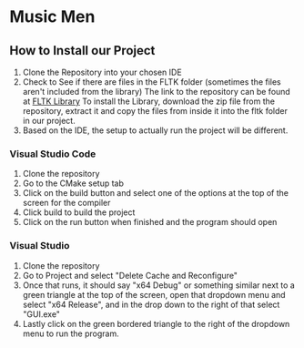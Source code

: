 # Music Men

## How to Install our Project

1. Clone the Repository into your chosen IDE
2. Check to See if there are files in the FLTK folder (sometimes the files aren't included from the library)
The link to the repository can be found at [FLTK Library](https://github.com/fltk/fltk/tree/a6651e10ffc1753945faf8de0192cf74effc80d8)
To install the Library, download the zip file from the repository, extract it and copy the files from inside it into the fltk folder in our project.
3. Based on the IDE, the setup to actually run the project will be different.
  ### Visual Studio Code
   1. Clone the repository
   2. Go to the CMake setup tab
   3. Click on the build button and select one of the options at the top of the screen for the compiler
   4. Click build to build the project
   5. Click on the run button when finished and the program should open
  ### Visual Studio
   1. Clone the repository
   2. Go to Project and select "Delete Cache and Reconfigure"
   3. Once that runs, it should say "x64 Debug" or something similar next to a green triangle at the top of the screen, open that dropdown menu and select "x64 Release", and in the drop down to the right of that select "GUI.exe"
   4. Lastly click on the green bordered triangle to the right of the dropdown menu to run the program.
   
